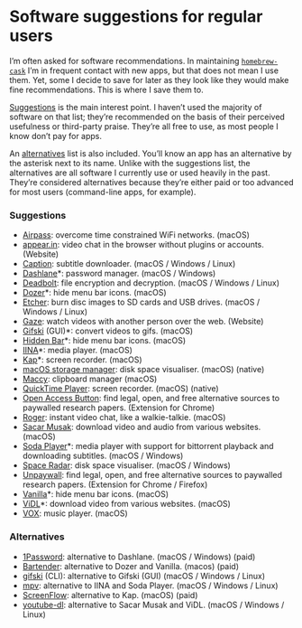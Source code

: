 # Software suggestions for regular users

I’m often asked for software recommendations. In maintaining [`homebrew-cask`](https://github.com/caskroom/homebrew-cask/) I’m in frequent contact with new apps, but that does not mean I use them. Yet, some I decide to save for later as they look like they would make fine recommendations. This is where I save them to.

[Suggestions](#suggestions) is the main interest point. I haven’t used the majority of software on that list; they’re recommended on the basis of their perceived usefulness or third-party praise. They’re all free to use, as most people I know don’t pay for apps.

An [alternatives](#alternatives) list is also included. You’ll know an app has an alternative by the asterisk next to its name. Unlike with the suggestions list, the alternatives are all software I currently use or used heavily in the past. They’re considered alternatives because they’re either paid or too advanced for most users (command-line apps, for example).

### Suggestions

- [Airpass](http://airpass.tiagoalves.me/): overcome time constrained WiFi networks. (macOS)
- [appear.in](https://appear.in/): video chat in the browser without plugins or accounts. (Website)
- [Caption](https://getcaption.co/): subtitle downloader. (macOS / Windows / Linux)
- [Dashlane](https://www.dashlane.com/)\*: password manager. (macOS / Windows)
- [Deadbolt](https://github.com/alichtman/deadbolt): file encryption and decryption. (macOS / Windows / Linux)
- [Dozer](https://github.com/Mortennn/Dozer/)\*: hide menu bar icons. (macOS)
- [Etcher](https://etcher.io/): burn disc images to SD cards and USB drives. (macOS / Windows / Linux)
- [Gaze](https://letsgaze.com/): watch videos with another person over the web. (Website)
- [Gifski](https://itunes.apple.com/no/app/gifski/id1351639930) (GUI)\*: convert videos to gifs. (macOS)
- [Hidden Bar](https://github.com/dwarvesf/hidden)\*: hide menu bar icons. (macOS)
- [IINA](https://iina.io/)\*: media player. (macOS)
- [Kap](https://getkap.co/)\*: screen recorder. (macOS)
- [macOS storage manager](https://support.apple.com/en-us/HT206996): disk space visualiser. (macOS) (native)
- [Maccy](https://maccy.app): clipboard manager (macOS)
- [QuickTime Player](https://support.apple.com/en-us/HT201066#record): screen recorder. (macOS) (native)
- [Open Access Button](https://openaccessbutton.org/): find legal, open, and free alternative sources to paywalled research papers. (Extension for Chrome)
- [Roger](http://useroger.com/): instant video chat, like a walkie-talkie. (macOS)
- [Sacar Musak](https://github.com/vitorgalvao/sacar-musak): download video and audio from various websites. (macOS)
- [Soda Player](https://www.sodaplayer.com/)\*: media player with support for bittorrent playback and downloading subtitles. (macOS / Windows)
- [Space Radar](https://github.com/zz85/space-radar): disk space visualiser. (macOS / Windows)
- [Unpaywall](http://unpaywall.org/): find legal, open, and free alternative sources to paywalled research papers. (Extension for Chrome / Firefox)
- [Vanilla](http://matthewpalmer.net/vanilla/)\*: hide menu bar icons. (macOS)
- [ViDL](https://omz-software.com/vidl/)\*: download video from various websites. (macOS)
- [VOX](https://vox.rocks/mac-music-player): music player. (macOS)

### Alternatives

- [1Password](https://1password.com/): alternative to Dashlane. (macOS / Windows) (paid)
- [Bartender](https://www.macbartender.com/): alternative to Dozer and Vanilla. (macos) (paid)
- [gifski](https://gif.ski/) (CLI): alternative to Gifski (GUI) (macOS / Windows / Linux)
- [mpv](https://mpv.io/): alternative to IINA and Soda Player. (macOS / Windows / Linux)
- [ScreenFlow](https://www.telestream.net/screenflow/overview.htm): alternative to Kap. (macOS) (paid)
- [youtube-dl](https://rg3.github.io/youtube-dl/): alternative to Sacar Musak and ViDL. (macOS / Windows / Linux)
